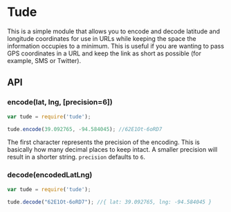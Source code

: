 # Tude

This is a simple module that allows you to encode and decode latitude and longitude coordinates for use in URLs while keeping the space the information occupies to a minimum. This is useful if you are wanting to pass GPS coordinates in a URL and keep the link as short as possible (for example, SMS or Twitter).

## API

### encode(lat, lng, [precision=6])

```js
var tude = require('tude');

tude.encode(39.092765, -94.584045); //62E1Ot-6oRD7
```

The first character represents the precision of the encoding. This is basically how many decimal places to keep intact. A smaller precision will result in a shorter string. `precision` defaults to `6`.

### decode(encodedLatLng)

```js
var tude = require('tude');

tude.decode("62E1Ot-6oRD7"); //{ lat: 39.092765, lng: -94.584045 }
```
